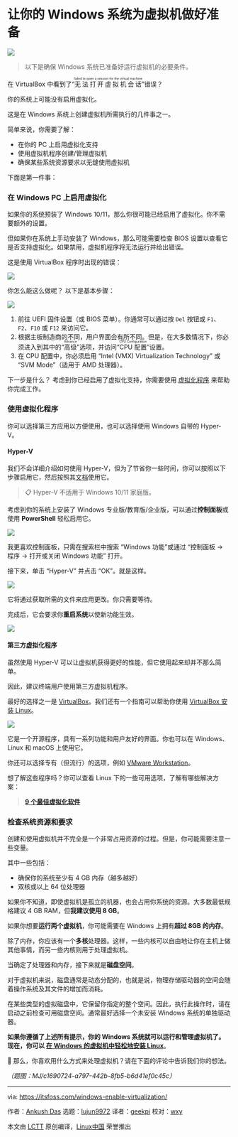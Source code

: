 [#]: subject: "Making your Windows System Ready for Virtual Machines"
[#]: via: "https://itsfoss.com/windows-enable-virtualization/"
[#]: author: "Ankush Das https://itsfoss.com/author/ankush/"
[#]: collector: "lujun9972/lctt-scripts-1693450080"
[#]: translator: "geekpi"
[#]: reviewer: "wxy"
[#]: publisher: "wxy"
[#]: url: "https://linux.cn/article-16186-1.html"

让你的 Windows 系统为虚拟机做好准备
======

![][0]

> 以下是确保 Windows 系统已准备好运行虚拟机的必要条件。

在 VirtualBox 中看到了“<ruby>无法打开虚拟机会话<rt>failed to open a session for the virtual machine</rt></ruby>”错误？

你的系统上可能没有启用虚拟化。

这是在 Windows 系统上创建虚拟机所需执行的几件事之一。

简单来说，你需要了解：

  * 在你的 PC 上启用虚拟化支持
  * 使用虚拟机程序创建/管理虚拟机
  * 确保某些系统资源要求以无缝使用虚拟机

下面是第一件事：

### 在 Windows PC 上启用虚拟化

如果你的系统预装了 Windows 10/11，那么你很可能已经启用了虚拟化。你不需要额外的设置。

但如果你在系统上手动安装了 Windows，那么可能需要检查 BIOS 设置以查看它是否支持虚拟化。如果禁用，虚拟机程序将无法运行并给出错误。

这是使用 VirtualBox 程序时出现的错误：

![][1]

你怎么能这么做呢？ 以下是基本步骤：

![][2]

  1. 前往 UEFI 固件设置（或 BIOS 菜单）。你通常可以通过按 `Del` 按钮或 `F1`、`F2`、`F10` 或 `F12` 来访问它。
  2. 根据主板制造商的不同，用户界面会有所不同。但是，在大多数情况下，你必须进入到其中的“<ruby>高级<rt>Advance</rt></ruby>”选项，并访问“<ruby>CPU 配置<rt>CPU Configuration</rt></ruby>”设置。
  3. 在 CPU 配置中，你必须启用 “Intel (VMX) Virtualization Technology” 或 “SVM Mode”（适用于 AMD 处理器）。

下一步是什么？ 考虑到你已经启用了虚拟化支持，你需要使用 [虚拟化程序][3] 来帮助你完成工作。

### 使用虚拟化程序

你可以选择第三方应用以方便使用，也可以选择使用 Windows 自带的 Hyper-V。

#### Hyper-V

我们不会详细介绍如何使用 Hyper-V，但为了节省你一些时间，你可以按照以下步骤启用它，然后按照其[文档][4]使用它。

> 📋 Hyper-V 不适用于 Windows 10/11 家庭版。

考虑到你的系统上安装了 Windows 专业版/教育版/企业版，可以通过**控制面板**或使用 **PowerShell** 轻松启用它。

![][5]

我更喜欢控制面板，只需在搜索栏中搜索 “Windows 功能”或通过 “控制面板 → 程序 → 打开或关闭 Windows 功能” 打开。

接下来，单击 “Hyper-V” 并点击 “OK”。就是这样。

![][6]

它将通过获取所需的文件来应用更改。你只需要等待。

完成后，它会要求你**重启系统**以使新功能生效。

![][7]

#### 第三方虚拟化程序

虽然使用 Hyper-V 可以让虚拟机获得更好的性能，但它使用起来却并不那么简单。

因此，建议终端用户使用第三方虚拟机程序。

最好的选择之一是 [VirtualBox][8]。我们还有一个指南可以帮助你使用 [VirtualBox 安装 Linux][9]。

![][10]

它是一个开源程序，具有一系列功能和用户友好的界面。你也可以在 Windows、Linux 和 macOS 上使用它。

你还可以选择专有（但流行）的选项，例如 [VMware Workstation][11]。

想了解这些程序吗？你可以查看 Linux 下的一些可用选项，了解有哪些解决方案：

> **[9 个最佳虚拟化软件][12]**

### 检查系统资源和要求

创建和使用虚拟机并不完全是一个非常占用资源的过程。但是，你可能需要注意一些变量。

其中一些包括：

  * 确保你的系统至少有 4 GB 内存（越多越好）
  * 双核或以上 64 位处理器

如果你不知道，即使虚拟机是孤立的机器，也会占用你系统的资源。大多数最低规格建议 4 GB RAM，但**我建议使用 8 GB**。

如果你想要**运行两个虚拟机**，你可能需要在 Windows 上拥有**超过 8GB 的内存**。

除了内存，你应该有一个**多核**处理器。这样，一些内核可以自由地让你在主机上做其他事情，而另一些内核则用于处理虚拟机。

当确定了处理器和内存，接下来就是**磁盘空间**。

对于虚拟机来说，磁盘通常是动态分配的，也就是说，物理存储驱动器的空间会随着操作系统及其文件的增加而消耗。

在某些类型的虚拟磁盘中，它保留你指定的整个空间。因此，执行此操作时，请在启动之前检查可用磁盘空间。通常最好选择一个未安装 Windows 系统的单独驱动器。

**如果你遵循了上述所有提示，你的 Windows 系统就可以运行和管理虚拟机了。现在，你可以 [在 Windows 的虚拟机中轻松地安装 Linux][9]**。

💬 那么，你喜欢用什么方式来处理虚拟机？请在下面的评论中告诉我们你的想法。

*（题图：MJ/c1690724-a797-442b-8fb5-b6d41ef0c45c）*

--------------------------------------------------------------------------------

via: https://itsfoss.com/windows-enable-virtualization/

作者：[Ankush Das][a]
选题：[lujun9972][b]
译者：[geekpi](https://github.com/geekpi)
校对：[wxy](https://github.com/wxy)

本文由 [LCTT](https://github.com/LCTT/TranslateProject) 原创编译，[Linux中国](https://linux.cn/) 荣誉推出

[a]: https://itsfoss.com/author/ankush/
[b]: https://github.com/lujun9972
[1]: https://itsfoss.com/content/images/2023/07/virtualbox-error.jpg
[2]: https://itsfoss.com/content/images/2023/07/bios-asus.jpg
[3]: https://itsfoss.com/virtualization-software-linux
[4]: https://learn.microsoft.com/en-us/virtualization/hyper-v-on-windows/about/
[5]: https://itsfoss.com/content/images/2023/07/windows-features-on.jpg
[6]: https://itsfoss.com/content/images/2023/07/hyper-v-enable.jpg
[7]: https://itsfoss.com/content/images/2023/07/hyper-v-restart.jpg
[8]: https://www.virtualbox.org/
[9]: https://itsfoss.com/install-linux-in-virtualbox/
[10]: https://itsfoss.com/content/images/2023/07/virtualbox-7.png
[11]: https://www.vmware.com/products/workstation-player.html
[12]: https://itsfoss.com/virtualization-software-linux/
[0]: https://img.linux.net.cn/data/attachment/album/202309/13/100649idhbxhxehrqb9ahh.jpg